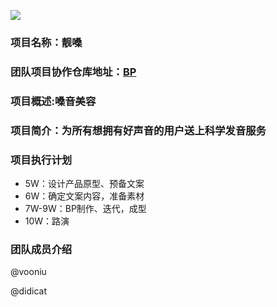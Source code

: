 ![](http://img.25pp.com/uploadfile/soft/images/2014/1104/20141104124836745.jpg)
### 项目名称：靓嗓
### 团队项目协作仓库地址：[BP](https://github.com/vooniu/Business-Plan)
### 项目概述:嗓音美容   
### 项目简介：为所有想拥有好声音的用户送上科学发音服务
### 项目执行计划
* 5W：设计产品原型、预备文案
* 6W：确定文案内容，准备素材
* 7W-9W：BP制作、迭代，成型
* 10W：路演

### 团队成员介绍
@vooniu

@didicat
